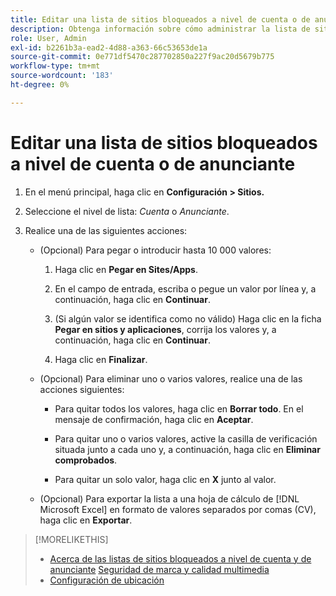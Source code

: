 ```yaml
---
title: Editar una lista de sitios bloqueados a nivel de cuenta o de anunciante
description: Obtenga información sobre cómo administrar la lista de sitios bloqueados para una cuenta o anunciante.
role: User, Admin
exl-id: b2261b3a-ead2-4d88-a363-66c53653de1a
source-git-commit: 0e771df5470c287702850a227f9ac20d5679b775
workflow-type: tm+mt
source-wordcount: '183'
ht-degree: 0%

---
```


# Editar una lista de sitios bloqueados a nivel de cuenta o de anunciante

1. En el menú principal, haga clic en **Configuración > Sitios.**

1. Seleccione el nivel de lista: *Cuenta* o *Anunciante*.

1. Realice una de las siguientes acciones:

   * (Opcional) Para pegar o introducir hasta 10 000 valores:

      1. Haga clic en **Pegar en Sites/Apps**.

      1. En el campo de entrada, escriba o pegue un valor por línea y, a continuación, haga clic en **Continuar**.

      1. (Si algún valor se identifica como no válido) Haga clic en la ficha **Pegar en sitios y aplicaciones**, corrija los valores y, a continuación, haga clic en **Continuar**.

      1. Haga clic en **Finalizar**.

   * (Opcional) Para eliminar uno o varios valores, realice una de las acciones siguientes:

      * Para quitar todos los valores, haga clic en **Borrar todo**. En el mensaje de confirmación, haga clic en **Aceptar**.

      * Para quitar uno o varios valores, active la casilla de verificación situada junto a cada uno y, a continuación, haga clic en **Eliminar comprobados**.

      * Para quitar un solo valor, haga clic en **X** junto al valor.

   * (Opcional) Para exportar la lista a una hoja de cálculo de [!DNL Microsoft Excel] en formato de valores separados por comas (CV), haga clic en **Exportar**.

>[!MORELIKETHIS]
>
>* [Acerca de las listas de sitios bloqueados a nivel de cuenta y de anunciante](/help/dsp/admin/blocked-sites-list-about.md)
> [Seguridad de marca y calidad multimedia](/help/dsp/introduction/features/brand-safety-media-quality.md)
>* [Configuración de ubicación](/help/dsp/campaign-management/placements/placement-settings.md)
